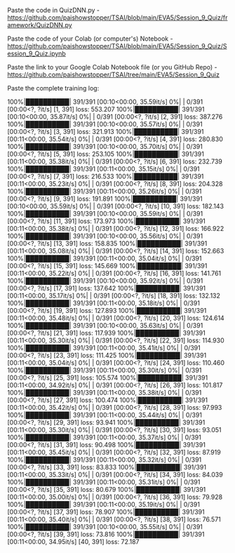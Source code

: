 Paste the code in QuizDNN.py - https://github.com/paishowstopper/TSAI/blob/main/EVA5/Session_9_Quiz/framework/QuizDNN.py

Paste the code of your Colab (or computer's) Notebook - https://github.com/paishowstopper/TSAI/blob/main/EVA5/Session_9_Quiz/Session_9_Quiz.ipynb

Paste the link to your Google Colab Notebook file (or you GitHub Repo) - https://github.com/paishowstopper/TSAI/tree/main/EVA5/Session_9_Quiz

Paste the complete training log:


100%|██████████| 391/391 [00:10<00:00, 35.59it/s]
  0%|          | 0/391 [00:00<?, ?it/s]
[1,   391] loss: 553.207
100%|██████████| 391/391 [00:10<00:00, 35.87it/s]
  0%|          | 0/391 [00:00<?, ?it/s]
[2,   391] loss: 387.276
100%|██████████| 391/391 [00:10<00:00, 35.57it/s]
  0%|          | 0/391 [00:00<?, ?it/s]
[3,   391] loss: 321.913
100%|██████████| 391/391 [00:11<00:00, 35.54it/s]
  0%|          | 0/391 [00:00<?, ?it/s]
[4,   391] loss: 280.830
100%|██████████| 391/391 [00:10<00:00, 35.70it/s]
  0%|          | 0/391 [00:00<?, ?it/s]
[5,   391] loss: 253.105
100%|██████████| 391/391 [00:11<00:00, 35.38it/s]
  0%|          | 0/391 [00:00<?, ?it/s]
[6,   391] loss: 232.739
100%|██████████| 391/391 [00:11<00:00, 35.15it/s]
  0%|          | 0/391 [00:00<?, ?it/s]
[7,   391] loss: 216.533
100%|██████████| 391/391 [00:11<00:00, 35.23it/s]
  0%|          | 0/391 [00:00<?, ?it/s]
[8,   391] loss: 204.328
100%|██████████| 391/391 [00:11<00:00, 35.26it/s]
  0%|          | 0/391 [00:00<?, ?it/s]
[9,   391] loss: 191.891
100%|██████████| 391/391 [00:10<00:00, 35.59it/s]
  0%|          | 0/391 [00:00<?, ?it/s]
[10,   391] loss: 182.143
100%|██████████| 391/391 [00:10<00:00, 35.59it/s]
  0%|          | 0/391 [00:00<?, ?it/s]
[11,   391] loss: 173.973
100%|██████████| 391/391 [00:11<00:00, 35.38it/s]
  0%|          | 0/391 [00:00<?, ?it/s]
[12,   391] loss: 166.922
100%|██████████| 391/391 [00:10<00:00, 35.56it/s]
  0%|          | 0/391 [00:00<?, ?it/s]
[13,   391] loss: 158.835
100%|██████████| 391/391 [00:11<00:00, 35.08it/s]
  0%|          | 0/391 [00:00<?, ?it/s]
[14,   391] loss: 152.663
100%|██████████| 391/391 [00:11<00:00, 35.04it/s]
  0%|          | 0/391 [00:00<?, ?it/s]
[15,   391] loss: 145.669
100%|██████████| 391/391 [00:11<00:00, 35.22it/s]
  0%|          | 0/391 [00:00<?, ?it/s]
[16,   391] loss: 141.761
100%|██████████| 391/391 [00:10<00:00, 35.92it/s]
  0%|          | 0/391 [00:00<?, ?it/s]
[17,   391] loss: 137.642
100%|██████████| 391/391 [00:11<00:00, 35.17it/s]
  0%|          | 0/391 [00:00<?, ?it/s]
[18,   391] loss: 132.132
100%|██████████| 391/391 [00:11<00:00, 35.18it/s]
  0%|          | 0/391 [00:00<?, ?it/s]
[19,   391] loss: 127.893
100%|██████████| 391/391 [00:11<00:00, 35.48it/s]
  0%|          | 0/391 [00:00<?, ?it/s]
[20,   391] loss: 124.614
100%|██████████| 391/391 [00:10<00:00, 35.63it/s]
  0%|          | 0/391 [00:00<?, ?it/s]
[21,   391] loss: 117.939
100%|██████████| 391/391 [00:11<00:00, 35.30it/s]
  0%|          | 0/391 [00:00<?, ?it/s]
[22,   391] loss: 114.930
100%|██████████| 391/391 [00:11<00:00, 35.41it/s]
  0%|          | 0/391 [00:00<?, ?it/s]
[23,   391] loss: 111.425
100%|██████████| 391/391 [00:11<00:00, 35.04it/s]
  0%|          | 0/391 [00:00<?, ?it/s]
[24,   391] loss: 110.460
100%|██████████| 391/391 [00:11<00:00, 35.30it/s]
  0%|          | 0/391 [00:00<?, ?it/s]
[25,   391] loss: 105.574
100%|██████████| 391/391 [00:11<00:00, 34.92it/s]
  0%|          | 0/391 [00:00<?, ?it/s]
[26,   391] loss: 101.817
100%|██████████| 391/391 [00:11<00:00, 35.38it/s]
  0%|          | 0/391 [00:00<?, ?it/s]
[27,   391] loss: 100.474
100%|██████████| 391/391 [00:11<00:00, 35.42it/s]
  0%|          | 0/391 [00:00<?, ?it/s]
[28,   391] loss: 97.993
100%|██████████| 391/391 [00:11<00:00, 35.44it/s]
  0%|          | 0/391 [00:00<?, ?it/s]
[29,   391] loss: 93.941
100%|██████████| 391/391 [00:11<00:00, 35.30it/s]
  0%|          | 0/391 [00:00<?, ?it/s]
[30,   391] loss: 93.051
100%|██████████| 391/391 [00:11<00:00, 35.37it/s]
  0%|          | 0/391 [00:00<?, ?it/s]
[31,   391] loss: 90.498
100%|██████████| 391/391 [00:11<00:00, 35.45it/s]
  0%|          | 0/391 [00:00<?, ?it/s]
[32,   391] loss: 87.919
100%|██████████| 391/391 [00:11<00:00, 35.32it/s]
  0%|          | 0/391 [00:00<?, ?it/s]
[33,   391] loss: 83.833
100%|██████████| 391/391 [00:11<00:00, 35.33it/s]
  0%|          | 0/391 [00:00<?, ?it/s]
[34,   391] loss: 84.039
100%|██████████| 391/391 [00:11<00:00, 35.31it/s]
  0%|          | 0/391 [00:00<?, ?it/s]
[35,   391] loss: 80.679
100%|██████████| 391/391 [00:11<00:00, 35.00it/s]
  0%|          | 0/391 [00:00<?, ?it/s]
[36,   391] loss: 79.928
100%|██████████| 391/391 [00:11<00:00, 35.19it/s]
  0%|          | 0/391 [00:00<?, ?it/s]
[37,   391] loss: 78.907
100%|██████████| 391/391 [00:11<00:00, 35.40it/s]
  0%|          | 0/391 [00:00<?, ?it/s]
[38,   391] loss: 76.571
100%|██████████| 391/391 [00:10<00:00, 35.55it/s]
  0%|          | 0/391 [00:00<?, ?it/s]
[39,   391] loss: 73.816
100%|██████████| 391/391 [00:11<00:00, 34.95it/s]
[40,   391] loss: 72.187
